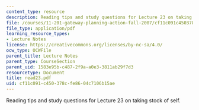 ```yaml
---
content_type: resource
description: Reading tips and study questions for Lecture 23 on taking stock of self.
file: /courses/11-201-gateway-planning-action-fall-2007/cf11c091c450378cfe8604c7106b15ae_read23.pdf
file_type: application/pdf
learning_resource_types:
- Lecture Notes
license: https://creativecommons.org/licenses/by-nc-sa/4.0/
ocw_type: OCWFile
parent_title: Lecture Notes
parent_type: CourseSection
parent_uid: 1583e95b-c487-2f9a-a0e3-3811ab29f7d3
resourcetype: Document
title: read23.pdf
uid: cf11c091-c450-378c-fe86-04c7106b15ae
---
```

Reading tips and study questions for Lecture 23 on taking stock of self.